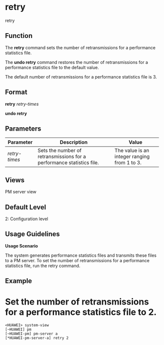 retry
=====

retry

Function
--------



The **retry** command sets the number of retransmissions for a performance statistics file.

The **undo retry** command restores the number of retransmissions for a performance statistics file to the default value.



The default number of retransmissions for a performance statistics file is 3.


Format
------

**retry** *retry-times*

**undo retry**


Parameters
----------

| Parameter | Description | Value |
| --- | --- | --- |
| *retry-times* | Sets the number of retransmissions for a performance statistics file. | The value is an integer ranging from 1 to 3. |



Views
-----

PM server view


Default Level
-------------

2: Configuration level


Usage Guidelines
----------------

**Usage Scenario**

The system generates performance statistics files and transmits these files to a PM server. To set the number of retransmissions for a performance statistics file, run the retry command.


Example
-------

# Set the number of retransmissions for a performance statistics file to 2.
```
<HUAWEI> system-view
[~HUAWEI] pm
[~HUAWEI-pm] pm-server a
[*HUAWEI-pm-server-a] retry 2

```